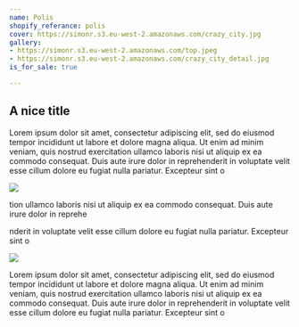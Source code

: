 ```yaml
---
name: Polis
shopify_referance: polis
cover: https://simonr.s3.eu-west-2.amazonaws.com/crazy_city.jpg
gallery:
- https://simonr.s3.eu-west-2.amazonaws.com/top.jpeg
- https://simonr.s3.eu-west-2.amazonaws.com/crazy_city_detail.jpg
is_for_sale: true

---
```

## A nice title

Lorem ipsum dolor sit amet, consectetur adipiscing elit, sed do eiusmod tempor incididunt ut labore et dolore magna aliqua. Ut enim ad minim veniam, quis nostrud exercitation ullamco laboris nisi ut aliquip ex ea commodo consequat. Duis aute irure dolor in reprehenderit in voluptate velit esse cillum dolore eu fugiat nulla pariatur. Excepteur sint o

![](https://simonr.s3.eu-west-2.amazonaws.com/detail.jpg)

tion ullamco laboris nisi ut aliquip ex ea commodo consequat. Duis aute irure dolor in reprehe

nderit in voluptate velit esse cillum dolore eu fugiat nulla pariatur. Excepteur sint o

![](https://simonr.s3.eu-west-2.amazonaws.com/crazy_city_detail.jpg)

Lorem ipsum dolor sit amet, consectetur adipiscing elit, sed do eiusmod tempor incididunt ut labore et dolore magna aliqua. Ut enim ad minim veniam, quis nostrud exercitation ullamco laboris nisi ut aliquip ex ea commodo consequat. Duis aute irure dolor in reprehenderit in voluptate velit esse cillum dolore eu fugiat nulla pariatur. Excepteur sint o